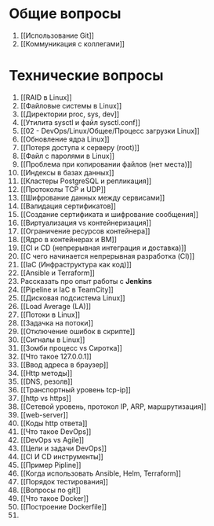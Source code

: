# Общие вопросы
1. [[Использование Git]]
2. [[Коммуникация с коллегами]]
# Технические вопросы
1. [[RAID в Linux]]
2. [[Файловые системы в Linux]]
3. [[Директории proc, sys, dev]]
4. [[Утилита sysctl и файл sysctl.conf]]
5. [[02 - DevOps/Linux/Общее/Процесс загрузки Linux]]
6. [[Обновление ядра Linux]]
7. [[Потеря доступа к серверу (root)]]
8. [[Файл с паролями в Linux]]
9. [[Проблема при копировании файлов (нет места)]]
10. [[Индексы в базах данных]]
11. [[Кластеры PostgreSQL и репликация]]
12. [[Протоколы TCP и UDP]]
13. [[Шифрование данных между сервисами]]
14. [[Валидация сертификатов]]
15. [[Создание сертификата и шифрование сообщения]]
16. [[Виртуализация vs контейнеризация]]
17. [[Ограничение ресурсов контейнера]]
18. [[Ядро в контейнерах и ВМ]]
19. [[CI и CD (непрерывная интеграция и доставка)]]
20. [[С чего начинается непрерывная разработка (CI)]]
21. [[IaC (Инфраструктура как код)]]
22. [[Ansible и Terraform]]
23. Рассказать про опыт работы с **Jenkins**
24. [[Pipeline и IaC в TeamCity]]
25. [[Дисковая подсистема Linux]]
26. [[Load Average (LA)]]
27. [[Потоки в Linux]]
28. [[Задачка на потоки]]
29. [[Отключение ошибок в скрипте]]
30. [[Сигналы в Linux]]
31. [[Зомби процесс vs Сиротка]]
32. [[Что такое 127.0.0.1]]
33. [[Ввод адреса в браузер]]
34. [[Http методы]]
35. [[DNS, резолв]]
36. [[Транспортный уровень tcp-ip]]
37. [[http vs https]]
38. [[Сетевой уровень, протокол IP, ARP, маршрутизация]]
39. [[web-server]]
40. [[Коды http ответа]]
41. [[Что такое DevOps]]
42. [[DevOps vs Agile]]
43. [[Цели и задачи DevOps]]
44. [[CI И CD инструменты]]
45. [[Пример Pipline]]
46. [[Когда использовать Ansible, Helm, Terraform]]
47. [[Порядок тестирования]]
48. [[Вопросы по git]]
49. [[Что такое Docker]]
50. [[Построение Dockerfile]]
51. 
